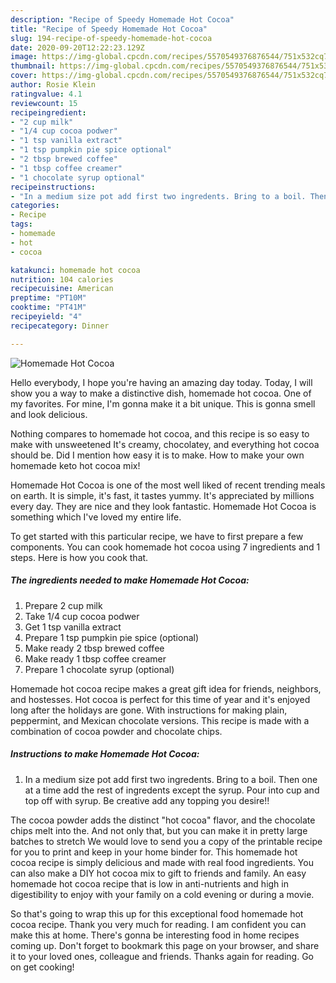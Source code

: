 ```yaml
---
description: "Recipe of Speedy Homemade Hot Cocoa"
title: "Recipe of Speedy Homemade Hot Cocoa"
slug: 194-recipe-of-speedy-homemade-hot-cocoa
date: 2020-09-20T12:22:23.129Z
image: https://img-global.cpcdn.com/recipes/5570549376876544/751x532cq70/homemade-hot-cocoa-recipe-main-photo.jpg
thumbnail: https://img-global.cpcdn.com/recipes/5570549376876544/751x532cq70/homemade-hot-cocoa-recipe-main-photo.jpg
cover: https://img-global.cpcdn.com/recipes/5570549376876544/751x532cq70/homemade-hot-cocoa-recipe-main-photo.jpg
author: Rosie Klein
ratingvalue: 4.1
reviewcount: 15
recipeingredient:
- "2 cup milk"
- "1/4 cup cocoa podwer"
- "1 tsp vanilla extract"
- "1 tsp pumpkin pie spice optional"
- "2 tbsp brewed coffee"
- "1 tbsp coffee creamer"
- "1 chocolate syrup optional"
recipeinstructions:
- "In a medium size pot add first two ingredents. Bring to a boil. Then one at a time add the rest of ingredents except the syrup. Pour into cup and top off with syrup. Be creative add any topping you desire!!"
categories:
- Recipe
tags:
- homemade
- hot
- cocoa

katakunci: homemade hot cocoa 
nutrition: 104 calories
recipecuisine: American
preptime: "PT10M"
cooktime: "PT41M"
recipeyield: "4"
recipecategory: Dinner

---
```



![Homemade Hot Cocoa](https://img-global.cpcdn.com/recipes/5570549376876544/751x532cq70/homemade-hot-cocoa-recipe-main-photo.jpg)

Hello everybody, I hope you're having an amazing day today. Today, I will show you a way to make a distinctive dish, homemade hot cocoa. One of my favorites. For mine, I'm gonna make it a bit unique. This is gonna smell and look delicious.

Nothing compares to homemade hot cocoa, and this recipe is so easy to make with unsweetened It&#39;s creamy, chocolatey, and everything hot cocoa should be. Did I mention how easy it is to make. How to make your own homemade keto hot cocoa mix!

Homemade Hot Cocoa is one of the most well liked of recent trending meals on earth. It is simple, it's fast, it tastes yummy. It's appreciated by millions every day. They are nice and they look fantastic. Homemade Hot Cocoa is something which I've loved my entire life.


To get started with this particular recipe, we have to first prepare a few components. You can cook homemade hot cocoa using 7 ingredients and 1 steps. Here is how you cook that.

<!--inarticleads1-->

##### The ingredients needed to make Homemade Hot Cocoa:

1. Prepare 2 cup milk
1. Take 1/4 cup cocoa podwer
1. Get 1 tsp vanilla extract
1. Prepare 1 tsp pumpkin pie spice (optional)
1. Make ready 2 tbsp brewed coffee
1. Make ready 1 tbsp coffee creamer
1. Prepare 1 chocolate syrup (optional)


Homemade hot cocoa recipe makes a great gift idea for friends, neighbors, and hostesses. Hot cocoa is perfect for this time of year and it&#39;s enjoyed long after the holidays are gone. With instructions for making plain, peppermint, and Mexican chocolate versions. This recipe is made with a combination of cocoa powder and chocolate chips. 

<!--inarticleads2-->

##### Instructions to make Homemade Hot Cocoa:

1. In a medium size pot add first two ingredents. Bring to a boil. Then one at a time add the rest of ingredents except the syrup. Pour into cup and top off with syrup. Be creative add any topping you desire!!


The cocoa powder adds the distinct &#34;hot cocoa&#34; flavor, and the chocolate chips melt into the. And not only that, but you can make it in pretty large batches to stretch We would love to send you a copy of the printable recipe for you to print and keep in your home binder for. This homemade hot cocoa recipe is simply delicious and made with real food ingredients. You can also make a DIY hot cocoa mix to gift to friends and family. An easy homemade hot cocoa recipe that is low in anti-nutrients and high in digestibility to enjoy with your family on a cold evening or during a movie. 

So that's going to wrap this up for this exceptional food homemade hot cocoa recipe. Thank you very much for reading. I am confident you can make this at home. There's gonna be interesting food in home recipes coming up. Don't forget to bookmark this page on your browser, and share it to your loved ones, colleague and friends. Thanks again for reading. Go on get cooking!
